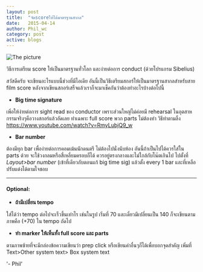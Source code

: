 ```yaml
---
layout: post
title:  "จัดscoreให้ได้มาตรฐานสากล"
date:   2015-04-14
author: Phil_wc
category: post
active: blogs
---
```


![The picture]({{site.url}}/public/img/2score.jpg)

วิธีการเตรียม score ให้เป็นมาตรฐานทั่วโลก และง่ายต่อการ conduct (ด้วยโปรแกรม Sibelius)

สวัสดีครับ จะเขียนอะไรแบบนี้ช่วงที่มีไอเดีย อันนี้เป็นวิธีเตรียมสกอร์ให้เป็นมาตรฐานสากลสำหรับสาย film score 
หลังจากเขียนสกอร์เสร็จแล้วเราก็จะมาเช็คกันว่าต้องทำอะไรบ้างต่อไปนี้

* __Big time signature__

เพิ่อให้ง่ายต่อการ sight read ของ conductor เพราะส่วนใหญ่ไม่ค่อยมี rehearsal ในอุตสาหกรรมจริงๆคือวางสกอร์แล้วอัดเลย
ทำเฉพาะ full score พวก parts ไม่ต้องทำ วิธีทำตามลิ้ง
<https://www.youtube.com/watch?v=RmyLubjQ9_w>

* __Bar number__

ต้องมีทุก bar เพื่อง่ายต่อการคอมเม้นนักดนตรี ไม่ต้องไปนั่งนับห้อง อันนี้ถ้าเป็นไปได้ควรใส่ใน parts ด้วย จะใช้วงกลมหรือสี่เหลี่ยมครอบก็ได้ ควรอยู่ตรงกลางและไม่ใกล้กับโน๊ตเกินไป
ไปตั้งที่ _Layout>bar number_ (เข้าที่เดียวกับตอนแก้ big time sig) แล้วตั้ง every 1 bar และที่เหลือปรับแต่งได้ตามใจชอบ

___

#### Optional:

* __ถ้ามีเปลี่ยน tempo__

ใส่ได้ว่า tempo ต่อไปจะเร็วขึ้นเท่าไร เช่นในรูป เริ่มที่ 70 และเดี๋ยวมีเปลี่ยนเป็น 140 ก็จะเขียนตามภาพคือ (+70) ใน tempo ถัดไป

* __ทำ marker ให้เห็นทั้ง full score และ parts__

ตามภาพซ้ายที่จะมีกล่องข้อความเขียนว่า prep click หรือเขียนคำอื่นๆก็ได้เพื่อบอกจุดสำคัญ
เพิ่มที่ Text>Other system text> Box system text


'- Phil'